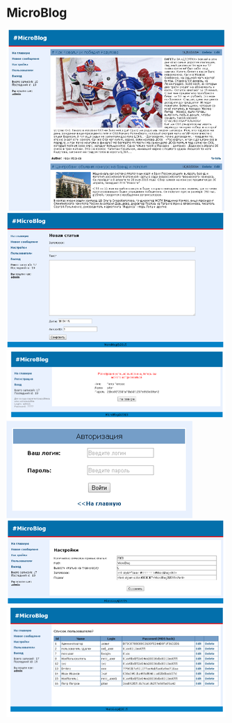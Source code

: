 # MicroBlog
<img src="https://github.com/SpectrumZX/MicroBlog/blob/master/img_for_readme/1.jpg">
<img src="https://github.com/SpectrumZX/MicroBlog/blob/master/img_for_readme/new_message.png">
<img src="https://github.com/SpectrumZX/MicroBlog/blob/master/img_for_readme/registration.png">
<img src="https://github.com/SpectrumZX/MicroBlog/blob/master/img_for_readme/login.png">
<img src="https://github.com/SpectrumZX/MicroBlog/blob/master/img_for_readme/options.png">
<img src="https://github.com/SpectrumZX/MicroBlog/blob/master/img_for_readme/users.png">
